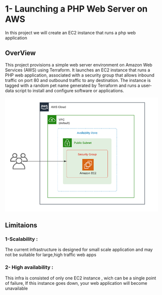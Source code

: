 # 1-  Launching a PHP Web Server on AWS 

In this project we will create an EC2 instance that runs a php web application 

## OverView

This project provisions a simple web server environment on Amazon Web Services (AWS) using Terraform. It launches an EC2 instance that runs a PHP web application, associated with a security group that allows inbound traffic on port 80 and outbound traffic to any destination. The instance is tagged with a random pet name generated by Terraform and runs a user-data script to install and configure software or applications.

![Architecture](./architecture.png)


## Limitaions 

### 1-Scalability :
   The current infrastructure is designed for small scale application and may not be suitable for large,high traffic web apps

### 2- High availability : 
   This infra is consisted of only one EC2 instance , wich can be a single point of failure, If this instance goes down, your web application will become unavailable

